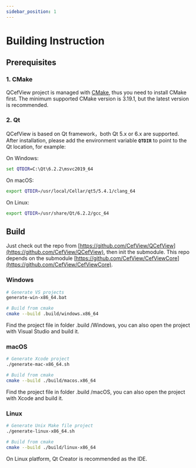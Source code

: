 ```yaml
---
sidebar_position: 1
---
```


# Building Instruction

## Prerequisites

### 1. CMake

QCefView project is managed with [CMake](https://cmake.org/), thus you need to install CMake first. The minimum supported CMake version is 3.19.1, but the latest version is recommended.

### 2. Qt

QCefView is based on Qt framework，both Qt 5.x or 6.x are supported. After installation, please add the environment variable **`QTDIR`** to point to the Qt location, for example:

On Windows:
```bat
set QTDIR=C:\Qt\6.2.2\msvc2019_64
```

On macOS:
```bash
export QTDIR=/usr/local/Cellar/qt5/5.4.1/clang_64
``` 

On Linux:
```bash
export QTDIR=/usr/share/Qt/6.2.2/gcc_64
``` 

## Build

Just check out the repo from [https://github.com/CefView/QCefView](https://github.com/CefView/QCefView), then init the submodule. This repo depends on the submodule [https://github.com/CefView/CefViewCore](https://github.com/CefView/CefViewCore). 

### Windows
```bash
# Generate VS projects
generate-win-x86_64.bat

# Build from cmake
cmake --build .build/windows.x86_64
```

Find the project file in folder .build /Windows, you can also open the project with Visual Studio and build it.

### macOS
```bash
# Generate Xcode project
./generate-mac-x86_64.sh

# Build from cmake 
cmake --build ./build/macos.x86_64
```

Find the project file in folder .build /macOS, you can also open the project with Xcode and build it.

### Linux 
```bash
# Generate Unix Make file project
./generate-linux-x86_64.sh

# Build from cmake 
cmake --build ./build/linux-x86_64
```

On Linux platform, Qt Creator is recommended as the IDE.
